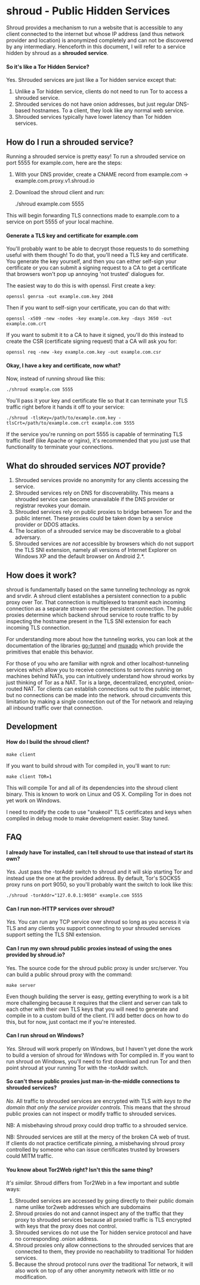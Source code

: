 # shroud - Public Hidden Services

Shroud provides a mechanism to run a website that is accessible to any client connected to the internet but whose IP address (and thus network provider and location) is anonymized completely and can not be discovered by any intermediary. Henceforth in this document, I will refer to a service hidden by shroud as a **shrouded service**.

#### So it's like a Tor Hidden Service?

Yes. Shrouded services are just like a Tor hidden service except that:

1. Unlike a Tor hidden service, clients do not need to run Tor to access a shrouded service.
1. Shrouded services do not have onion addresses, but just regular DNS-based hostnames. To a client, they look like any normal web service.
1. Shrouded services typically have lower latency than Tor hidden services.

## How do I run a shrouded service?

Running a shrouded service is pretty easy! To run a shrouded service on port 5555 for example.com, here are the steps:

1. With your DNS provider, create a CNAME record from example.com -> example.com.proxy.v1.shroud.io
1. Download the shroud client and run:

    ./shroud example.com 5555

This will begin forwarding TLS connections made to example.com to a service on port 5555 of your local machine. 

#### Generate a TLS key and certificate for example.com

You'll probably want to be able to decrypt those requests to do something useful with them though! To do that, you'll need a TLS key and certificate. You generate the key yourself, and then you can either self-sign your certificate or you can submit a signing request to a CA to get a certificate that browsers won't pop up annoying 'not trusted' dialogues for.

The easiest way to do this is with openssl. First create a key:

    openssl genrsa -out example.com.key 2048

Then if you want to self-sign your certificate, you can do that with:

    openssl -x509 -new -nodes -key example.com.key -days 3650 -out example.com.crt
    
If you want to submit it to a CA to have it signed, you'll do this instead to create the CSR (certificate signing request) that a CA will ask you for:

    openssl req -new -key example.com.key -out example.com.csr

#### Okay, I have a key and certificate, now what?

Now, instead of running shroud like this:

    ./shroud example.com 5555

You'll pass it your key and certificate file so that it can terminate your TLS traffic right before it hands it off to your service:

    ./shroud -tlsKey=/path/to/example.com.key -tlsCrt=/path/to/example.com.crt example.com 5555

If the service you're running on port 5555 is capable of terminating TLS traffic itself (like Apache or nginx), it's recommended that you just use that functionality to terminate your connections.

## What do shrouded services *NOT* provide?

1. Shrouded services provide no anonymity for any clients accessing the service.
1. Shrouded services rely on DNS for discoverability. This means a shrouded service can become unavailable if the DNS provider or registrar revokes your domain.
1. Shrouded services rely on public proxies to bridge between Tor and the public internet. These proxies could be taken down by a service provider or DDOS attacks.
1. The location of a shrouded service may be discoverable to a global adversary.
1. Shrouded services are *not* accessible by browsers which do not support the TLS SNI extension, namely all versions of Internet Explorer on Windows XP and the default browser on Android 2.\*.

## How does it work?

shroud is fundamentally based on the same tunneling technology as ngrok and srvdir. A shroud client establishes a persistent connection to a public proxy over Tor. That connection is multiplexed to transmit each incoming connection as a separate stream over the persistent connection. The public proxies determine which backend shroud service to route traffic to by inspecting the hostname present in the TLS SNI extension for each incoming TLS connection.

For understanding more about how the tunneling works, you can look at the documentation of the libraries [go-tunnel](github.com/inconshreveable/go-tunnel) and [muxado](github.com/inconshreveable/muxado) which provide the primitives that enable this behavior.

For those of you who are familiar with ngrok and other localhost-tunneling services which allow you to receive connections to services running on machines behind NATs, you can intuitively understand how shroud works by just thinking of Tor as a NAT. Tor is a large, decentralized, encrypted, onion-routed NAT. Tor clients can establish connections out to the public internet, but no connections can be made into the network. shroud circumvents this limitation by making a single connection out of the Tor network and relaying all inbound traffic over that connection.

## Development

#### How do I build the shroud client?

    make client

If you want to build shroud with Tor compiled in, you'll want to run:

    make client TOR=1

This will compile Tor and all of its dependencies into the shroud client binary. This is known to work on Linux and OS X. Compiling Tor in does not yet work on Windows.

I need to modify the code to use "snakeoil" TLS certificates and keys when compiled in debug mode to make development easier. Stay tuned.

## FAQ

#### I already have Tor installed, can I tell shroud to use that instead of start its own?

*Yes.* Just pass the -torAddr switch to shroud and it will skip starting Tor and instead use the one at the provided address. By default, Tor's SOCKS5 proxy runs on port 9050, so you'll probably want the switch to look like this:

    ./shroud -torAddr="127.0.0.1:9050" example.com 5555

#### Can I run non-HTTP services over shroud?

*Yes.* You can run any TCP service over shroud so long as you access it via TLS and any clients you support connecting to your shrouded services support setting the TLS SNI extension.

#### Can I run my own shroud public proxies instead of using the ones provided by shroud.io?

Yes. The source code for the shroud public proxy is under src/server. You can build a public shroud proxy with the command:

    make server

Even though building the server is easy, getting everything to work is a bit more challenging because it requires that the client and server can talk to each other with their own TLS keys that you will need to generate and compile in to a custom build of the client. I'll add better docs on how to do this, but for now, just contact me if you're interested.

#### Can I run shroud on Windows?

*Yes.* Shroud will work properly on Windows, but I haven't yet done the work to build a version of shroud for Windows with Tor compiled in. If you want to run shroud on Windows, you'll need to first download and run Tor and then point shroud at your running Tor with the -torAddr switch.

#### So can't these public proxies just man-in-the-middle connections to shrouded services?

*No.* All traffic to shrouded services are encrypted with TLS *with keys to the domain that only the service provider controls*. This means that the shroud public proxies can not inspect or modify traffic to shrouded services.

NB: A misbehaving shroud proxy could drop traffic to a shrouded service.

NB: Shrouded services are still at the mercy of the broken CA web of trust. If clients do not practice certificate pinning, a misbehaving shroud proxy controlled by someone who can issue certificates trusted by browsers could MITM traffic.

#### You know about Tor2Web right? Isn't this the same thing?
*It's similar.* Shroud differs from Tor2Web in a few important and subtle ways:

1. Shrouded services are accessed by going directly to their public domain name unlike tor2web addresses which are subdomains
1. Shroud proxies do not and cannot inspect any of the traffic that they proxy to shrouded services because all proxied traffic is TLS encrypted with keys that the proxy does not control.
1. Shrouded services do not use the Tor hidden service protocol and have no corresponding .onion address.
1. Shroud proxies only allow connections to the shrouded services that are connected to them, they provide no reachability to traditional Tor hidden services.
1. Because the shroud protocol runs *over* the traditional Tor network, it will also work on top of any other anonymity network with little or no modification.
